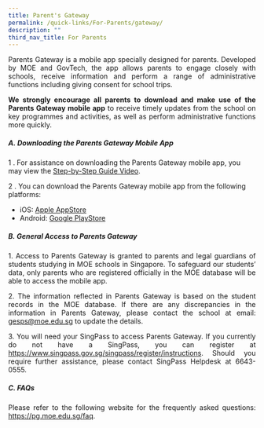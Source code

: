 ```yaml
---
title: Parent's Gateway
permalink: /quick-links/For-Parents/gateway/
description: ""
third_nav_title: For Parents
---
```

<p align="justify">Parents Gateway is a mobile app specially designed for parents. Developed by MOE and GovTech, the app allows parents to engage closely with schools, receive information and perform a range of administrative functions including giving consent for school trips.</p><p>
  
</p><p align="justify"><b>We strongly encourage all parents to download and make use of the Parents Gateway mobile app</b> to receive timely updates from the school on key programmes and activities, as well as perform administrative functions more quickly.</p>

##### A.&nbsp;Downloading the Parents Gateway Mobile App
1 \. For assistance on downloading the Parents Gateway mobile app, you may view the [Step-by-Step Guide Video](https://www.youtube.com/embed/tW9jwyuovOo).<br>

2 \.  You can download the Parents Gateway mobile app from the following platforms:
*   iOS:&nbsp;[Apple AppStore](https://apps.apple.com/sg/app/parents-gateway/id1267198708)
*   Android:&nbsp;[Google PlayStore](https://play.google.com/store/apps/details?id=com.moe.pgp&amp;hl=en_SG)

##### B.&nbsp;General Access to Parents Gateway 
<p align="justify">1.  Access to Parents Gateway is granted to parents and legal guardians of students studying in MOE schools in Singapore. To safeguard our students’ data, only parents who are registered officially in the MOE database will be able to access the mobile app.</p>

<p align="justify">2.  The information reflected in Parents Gateway is based on the student records in the MOE database. If there are any discrepancies in the information in Parents Gateway, please contact the school at email: <a href="gesps@moe.edu.sg"> gesps@moe.edu.sg</a> to update the details.</p>

<p align="justify">3. You will need your SingPass to access Parents Gateway. If you currently do not have a SingPass, you can register at <a href="https://www.singpass.gov.sg/home/ui/register/instructions"> https://www.singpass.gov.sg/singpass/register/instructions</a>. Should you require further assistance, please contact SingPass Helpdesk at 6643-0555.</p>

##### C. FAQs
<p align="justify">Please refer to the following website for the frequently asked questions:
<a href="https://pg.moe.edu.sg/faq">https://pg.moe.edu.sg/faq</a>.</p>